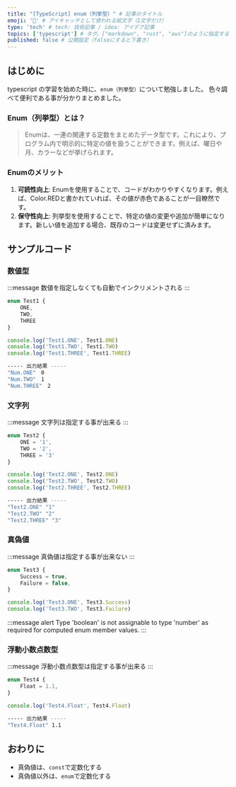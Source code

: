 ```yaml
---
title: "[TypeScript] enum（列挙型）" # 記事のタイトル
emoji: '🧏' # アイキャッチとして使われる絵文字（1文字だけ）
type: 'tech' # tech: 技術記事 / idea: アイデア記事
topics: ['typescript'] # タグ。["markdown", "rust", "aws"]のように指定する
published: false # 公開設定（falseにすると下書き）
---
```


## はじめに

typescript の学習を始めた時に、`enum（列挙型）`について勉強しました。
色々調べて便利である事が分かりまとめました。

### Enum（列挙型）とは？
> Enumは、一連の関連する定数をまとめたデータ型です。これにより、プログラム内で明示的に特定の値を扱うことができます。例えば、曜日や月、カラーなどが挙げられます。

### Enumのメリット
1. **可読性向上**: Enumを使用することで、コードがわかりやすくなります。例えば、Color.REDと書かれていれば、その値が赤色であることが一目瞭然です。
2. **保守性向上**: 列挙型を使用することで、特定の値の変更や追加が簡単になります。新しい値を追加する場合、既存のコードは変更せずに済みます。

## サンプルコード

### 数値型
:::message
数値を指定しなくても自動でインクリメントされる
:::

```typescript
enum Test1 {
    ONE,
    TWO,
    THREE
}

console.log('Test1.ONE', Test1.ONE)
console.log('Test1.TWO', Test1.TWO)
console.log('Test1.THREE', Test1.THREE)
```

```bash
----- 出力結果 -----
"Num.ONE"　0 
"Num.TWO"　1 
"Num.THREE"　2 
```

### 文字列
:::message
文字列は指定する事が出来る
:::
```typescript
enum Test2 {
    ONE = '1',
    TWO = '2',
    THREE = '3'
}

console.log('Test2.ONE', Test2.ONE)
console.log('Test2.TWO', Test2.TWO)
console.log('Test2.THREE', Test2.THREE)
```

```bash
----- 出力結果 -----
"Test2.ONE" "1" 
"Test2.TWO" "2" 
"Test2.THREE" "3" 
```

### 真偽値
:::message
真偽値は指定する事が出来ない
:::
```typescript
enum Test3 {
    Success = true,
    Failure = false,
}

console.log('Test3.ONE', Test3.Success)
console.log('Test3.TWO', Test3.Failure)
```

:::message alert
Type 'boolean' is not assignable to type 'number' as required for computed enum member values.
:::

### 浮動小数点数型
:::message
浮動小数点数型は指定する事が出来る
:::
```typescript
enum Test4 {
    Float = 1.1,
}

console.log('Test4.Float', Test4.Float)
```

```bash
----- 出力結果 -----
"Test4.Float" 1.1 
```

## おわりに
- 真偽値は、`const`で定数化する
- 真偽値以外は、`enum`で定数化する
